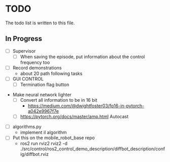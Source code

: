 # TODO

The todo list is written to this file.

## In Progress

- [ ] Supervisor
    - [ ] When saving the episode, put information about the control frequency too
- [ ] Record demonstrations
    - about 20 path following tasks
- [ ] GUI CONTROL 
    - [ ] Termination flag button
- Make neural network lighter
    - [ ] Convert all information to be in 16 bit
        - https://medium.com/@dwightfoster03/fp16-in-pytorch-a042e9967f7e
    - [ ] https://pytorch.org/docs/master/amp.html Autocast
- [ ] algorithms.py
    - implement il algorithm
- [ ] Put this on the mobile_robot_base repo
    - ros2 run rviz2 rviz2 -d ./src/control/ros2_control_demo_description/diffbot_description/config/diffbot.rviz